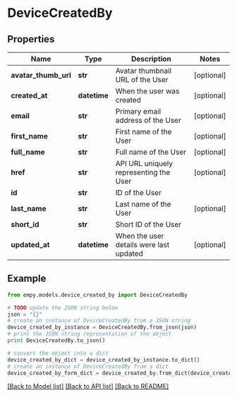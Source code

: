 # DeviceCreatedBy


## Properties
Name | Type | Description | Notes
------------ | ------------- | ------------- | -------------
**avatar_thumb_url** | **str** | Avatar thumbnail URL of the User | [optional] 
**created_at** | **datetime** | When the user was created | [optional] 
**email** | **str** | Primary email address of the User | [optional] 
**first_name** | **str** | First name of the User | [optional] 
**full_name** | **str** | Full name of the User | [optional] 
**href** | **str** | API URL uniquely representing the User | [optional] 
**id** | **str** | ID of the User | 
**last_name** | **str** | Last name of the User | [optional] 
**short_id** | **str** | Short ID of the User | 
**updated_at** | **datetime** | When the user details were last updated | [optional] 

## Example

```python
from empy.models.device_created_by import DeviceCreatedBy

# TODO update the JSON string below
json = "{}"
# create an instance of DeviceCreatedBy from a JSON string
device_created_by_instance = DeviceCreatedBy.from_json(json)
# print the JSON string representation of the object
print DeviceCreatedBy.to_json()

# convert the object into a dict
device_created_by_dict = device_created_by_instance.to_dict()
# create an instance of DeviceCreatedBy from a dict
device_created_by_form_dict = device_created_by.from_dict(device_created_by_dict)
```
[[Back to Model list]](../README.md#documentation-for-models) [[Back to API list]](../README.md#documentation-for-api-endpoints) [[Back to README]](../README.md)


